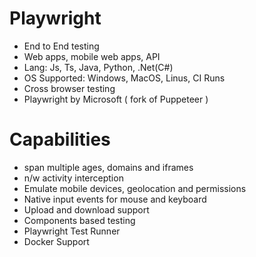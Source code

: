 # Playwright
- End to End testing 
- Web apps, mobile web apps, API
- Lang: Js, Ts, Java, Python, .Net(C#)
- OS Supported: Windows, MacOS, Linus, CI Runs
- Cross browser testing
- Playwright by Microsoft ( fork of Puppeteer )

# Capabilities
- span multiple ages, domains and iframes
- n/w activity interception
- Emulate mobile devices, geolocation and permissions
- Native input events for mouse and keyboard
- Upload and download support
- Components based testing
- Playwright Test Runner
- Docker Support
